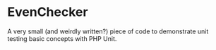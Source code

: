 # EvenChecker

A very small (and weirdly written?) piece of code to demonstrate unit testing basic concepts with PHP Unit. 